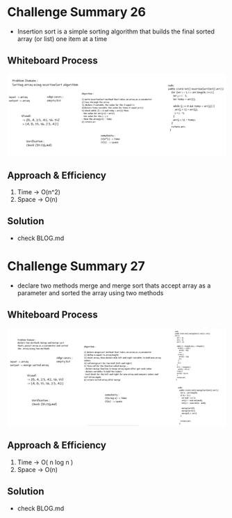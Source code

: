 # Challenge Summary 26
<!-- Description of the challenge -->
- Insertion sort is a simple sorting algorithm that builds the final sorted array (or list) one item at a time

## Whiteboard Process
<!-- Embedded whiteboard image -->
![whiteboard](./images/code.PNG)


## Approach & Efficiency
<!-- What approach did you take? Why? What is the Big O space/time for this approach? -->
1. Time -> O(n^2)
2. Space -> O(n)

## Solution
<!-- Show how to run your code, and examples of it in action -->
* check BLOG.md



# Challenge Summary 27
<!-- Description of the challenge -->
- declare two methods merge and merge sort thats accept array as a parameter and sorted the  array using two methods

## Whiteboard Process
<!-- Embedded whiteboard image -->
![whiteboard](./images/codechallenge27.PNG)


## Approach & Efficiency
<!-- What approach did you take? Why? What is the Big O space/time for this approach? -->
1. Time -> O( n log n )
2. Space -> O(n)

## Solution
<!-- Show how to run your code, and examples of it in action -->
* check BLOG.md

